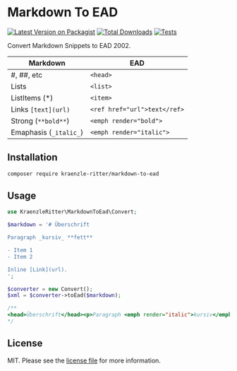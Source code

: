 # Markdown To EAD

[![Latest Version on Packagist][ico-version]][link-packagist]
[![Total Downloads][ico-downloads]][link-downloads]
[![Tests](https://github.com/kraenzle-ritter/markdown-to-ead/actions/workflows/run-tests.yml/badge.svg)](https://github.com/kraenzle-ritter/markdown-to-ead/actions/workflows/run-tests.yml)


Convert Markdown Snippets to EAD 2002.

|Markdown| EAD |
|--------|-----|
|#, ##, etc | `<head>` |
| Lists     | `<list>` | 
| ListItems (*) | `<item>` |
| Links `[text](url)` | `<ref href="url">text</ref>`|
| Strong (`**bold**`) | `<emph render="bold">` |
| Emaphasis (`_italic_`) | `<emph render="italic">` |


## Installation

```bash
composer require kraenzle-ritter/markdown-to-ead
````

## Usage

```php 
use KraenzleRitter\MarkdownToEad\Convert;

$markdown = '# Überschrift

Paragraph _kursiv_ **fett**

- Item 1
- Item 2

Inline [Link](url).
';

$converter = new Convert();
$xml = $converter->toEad($markdown);

/**
<head>Überschrift</head><p>Paragraph <emph render="italic">kursiv</emph> <emph render="bold">fett</emph></p><list><item>Item 1</item><item>Item 2</item></list><p>Inline <ref href="url">Link</ref>.</p>
*/
```


## License

MIT. Please see the [license file](LICENSE.md) for more information.

[ico-version]: https://img.shields.io/packagist/v/kraenzle-ritter/markdown-to-ead.svg?style=flat-square
[ico-downloads]: https://img.shields.io/packagist/dt/kraenzle-ritter/markdown-to-ead.svg?style=flat-square


[link-packagist]: https://packagist.org/packages/kraenzle-ritter/markdown-to-ead
[link-downloads]: https://packagist.org/packages/kraenzle-ritter/markdown-to-ead
[link-author]: https://github.com/kraenzle-ritter
[link-contributors]: ../../contributors
